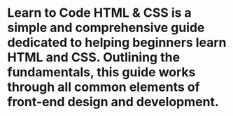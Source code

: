 # Learn to Code HTML & CSS is a simple and comprehensive guide dedicated to helping beginners learn HTML and CSS. Outlining the fundamentals, this guide works through all common elements of front-end design and development.
